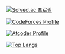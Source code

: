 [![Solved.ac
프로필](http://mazassumnida.wtf/api/v2/generate_badge?boj=kss418)](https://solved.ac/kss418)

[![CodeForces Profile](https://cf.leed.at?id=TRErnD)](https://codeforces.com/profile/TRErnD)

[![Atcoder Profile](https://atcoder-badge.kro.kr?id=kss418)](https://atcoder.jp/users/kss418)

[![Top Langs](https://github-readme-stats.vercel.app/api/top-langs/?username=kss418)](https://github.com/anuraghazra/github-readme-stats)
